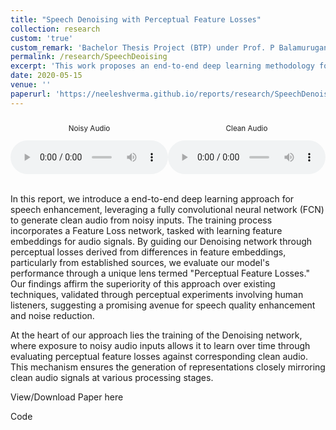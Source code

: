 ```yaml
---
title: "Speech Denoising with Perceptual Feature Losses"
collection: research
custom: 'true'
custom_remark: 'Bachelor Thesis Project (BTP) under Prof. P Balamurugan (IIT Bombay)'
permalink: /research/SpeechDeoising
excerpt: 'This work proposes an end-to-end deep learning methodology for speech enhancement, employing a fully convolutional neural network (FCN) guided by perceptual feature losses for generating clean audio from noisy inputs. The approach emphasizes the training of the Denoising network to preserve intricate details at multiple layers through another network, FeatureLoss Net.'
date: 2020-05-15
venue: ''
paperurl: 'https://neeleshverma.github.io/reports/research/SpeechDenoising.pdf'
---
```


<style>

/* Style the counter cards */
.card {
<!--   box-shadow: 0 4px 8px 0 rgba(0, 0, 0, 0.2); /* this adds the "card" effect */ -->
  padding: 16px;
<!--   text-align: center; -->
<!--   background-color: #f1f1f1; -->
}

a:link {
  text-decoration: none;
}
</style>


<div class="card" style="display: flex; text-align: center;">

  <div style="width: 50%;">
    <p style="font-size: smaller;">Noisy Audio</p>
    <audio controls style="width: 100%;">
      <source src="/mp3files/noisy1.mp4" type="audio/mp3">
      Your browser does not support the audio tag.
    </audio>
  </div>

  <div style="width: 50%;">
    <p style="font-size: smaller;">Clean Audio</p>
    <audio controls style="width: 100%;">
      <source src="/mp3files/clean1.mp4" type="audio/mp3">
      Your browser does not support the audio tag.
    </audio>
  </div>

</div>

<br>

In this report, we introduce a end-to-end deep learning approach for speech enhancement, leveraging a fully convolutional neural network (FCN) to generate clean audio from noisy inputs. The training process incorporates a Feature Loss network, tasked with learning feature embeddings for audio signals. By guiding our Denoising network through perceptual losses derived from differences in feature embeddings, particularly from established sources, we evaluate our model's performance through a unique lens termed "Perceptual Feature Losses." Our findings affirm the superiority of this approach over existing techniques, validated through perceptual experiments involving human listeners, suggesting a promising avenue for speech quality enhancement and noise reduction.

At the heart of our approach lies the training of the Denoising network, where exposure to noisy audio inputs allows it to learn over time through evaluating perceptual feature losses against corresponding clean audio. This mechanism ensures the generation of representations closely mirroring clean audio signals at various processing stages.

View/Download Paper [here](https://neeleshverma.github.io/reports/research/SpeechDenoising.pdf)  

[Code](https://github.com/neeleshverma/Speech-Enhancement)